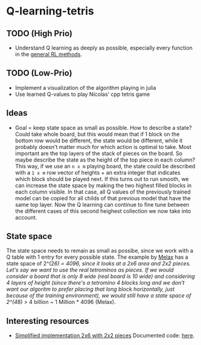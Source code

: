 # Q-learning-tetris

## TODO (High Prio)

- Understand Q learning as deeply as possible, especially every function in the [general RL methods](./Q-learning.jl).


## TODO (Low-Prio)

- Implement a visualization of the algorithm playing in julia
- Use learned Q-values to play Nicolas' cpp tetris game


## Ideas

- Goal = keep state space as small as possible. How to describe a state? Could take whole board, but this would mean that if 1 block on the bottom row would be different, the state would be different, while it probably doesn't matter much for which action is optimal to take. Most important are the top layers of the stack of pieces on the board. So maybe describe the state as the height of the top piece in each column? This way, if we use an `n x m` playing board, the state could be described with a `1 x m` row vector of heights + an extra integer that indicates which block should be played next. If this turns out to run smooth, we can increase the state space by making the two highest filled blocks in each column visible. In that case, all Q values of the previously trained model can be copied for all childs of that previous model that have the same top layer. Now the Q learning can continue to fine tune between the different cases of this second heighest collection we now take into account.

## State space

The state space needs to remain as small as possibe, since we work with a Q table with 1 entry for every possible state. The example by [Melax](https://melax.github.io/tetris/tetris.html?fbclid=IwAR0ij-SX_MbPs2y9qCsr-IIGOWs0qJ1n0bgo8pS4JO73H_Yu3G6MLckH-qU) has a state space of 2^(2*6) = 4096, since it looks at a 2x6 area and 2x2 pieces. Let's say we want to use the real tetrominos as pieces. If we would consider a board that is only 8 wide (real board is 10 wide) and considering 4 layers of height (since there's a tetromino 4 blocks long and we don't want our algoritm to prefer placing that long block horizontally, just because of the training environment), we would still have a state space of 2^(4*8) > 4 billion ~ 1 Million * 4096 (Melax).

## Interesting resources

- [Simplified implementation 2x6 with 2x2 pieces](https://melax.github.io/tetris/tetris.html?fbclid=IwAR0ij-SX_MbPs2y9qCsr-IIGOWs0qJ1n0bgo8pS4JO73H_Yu3G6MLckH-qU) Documented code: [here](./tetris_height-2_2x2-pieces.cpp).
